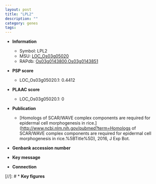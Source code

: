 ```yaml
---
layout: post
title: "LPL2"
description: ""
category: genes
tags: 
---
```


* **Information**  
    + Symbol: LPL2  
    + MSU: [LOC_Os03g05020](http://rice.plantbiology.msu.edu/cgi-bin/ORF_infopage.cgi?orf=LOC_Os03g05020)  
    + RAPdb: [Os03g0143800](http://rapdb.dna.affrc.go.jp/viewer/gbrowse_details/irgsp1?name=Os03g0143800),[Os03g0143851](http://rapdb.dna.affrc.go.jp/viewer/gbrowse_details/irgsp1?name=Os03g0143851)  

* **PSP score**  
    + LOC_Os03g05020.1: 0.4412 

* **PLAAC score**  
    + LOC_Os03g05020.1: 0 

* **Publication**  
    + [Homologs of SCAR/WAVE complex components are required for epidermal cell morphogenesis in rice.](http://www.ncbi.nlm.nih.gov/pubmed?term=Homologs of SCAR/WAVE complex components are required for epidermal cell morphogenesis in rice.%5BTitle%5D), 2016, J Exp Bot.

* **Genbank accession number**  

* **Key message**  

* **Connection**  

[//]: # * **Key figures**  


